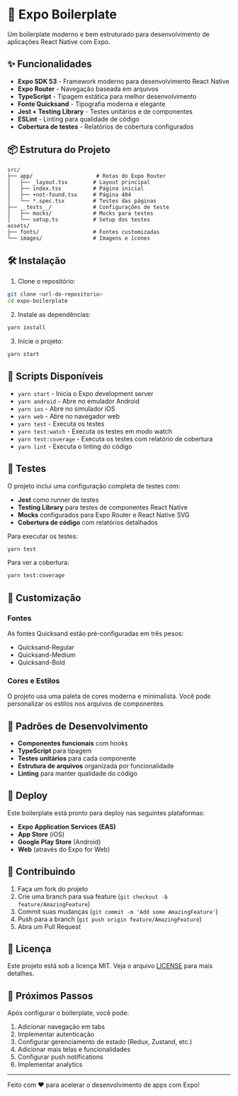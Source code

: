 # 🚀 Expo Boilerplate

Um boilerplate moderno e bem estruturado para desenvolvimento de aplicações React Native com Expo.

## ✨ Funcionalidades

- **Expo SDK 53** - Framework moderno para desenvolvimento React Native
- **Expo Router** - Navegação baseada em arquivos
- **TypeScript** - Tipagem estática para melhor desenvolvimento
- **Fonte Quicksand** - Tipografia moderna e elegante
- **Jest + Testing Library** - Testes unitários e de componentes
- **ESLint** - Linting para qualidade de código
- **Cobertura de testes** - Relatórios de cobertura configurados

## 📦 Estrutura do Projeto

```
src/
├── app/                    # Rotas do Expo Router
│   ├── _layout.tsx        # Layout principal
│   ├── index.tsx          # Página inicial
│   ├── +not-found.tsx     # Página 404
│   └── *.spec.tsx         # Testes das páginas
├── __tests__/             # Configurações de teste
│   ├── mocks/             # Mocks para testes
│   └── setup.ts           # Setup dos testes
assets/
├── fonts/                 # Fontes customizadas
└── images/                # Imagens e ícones
```

## 🛠️ Instalação

1. Clone o repositório:
```bash
git clone <url-do-repositorio>
cd expo-boilerplate
```

2. Instale as dependências:
```bash
yarn install
```

3. Inicie o projeto:
```bash
yarn start
```

## 📱 Scripts Disponíveis

- `yarn start` - Inicia o Expo development server
- `yarn android` - Abre no emulador Android
- `yarn ios` - Abre no simulador iOS
- `yarn web` - Abre no navegador web
- `yarn test` - Executa os testes
- `yarn test:watch` - Executa os testes em modo watch
- `yarn test:coverage` - Executa os testes com relatório de cobertura
- `yarn lint` - Executa o linting do código

## 🧪 Testes

O projeto inclui uma configuração completa de testes com:

- **Jest** como runner de testes
- **Testing Library** para testes de componentes React Native
- **Mocks** configurados para Expo Router e React Native SVG
- **Cobertura de código** com relatórios detalhados

Para executar os testes:
```bash
yarn test
```

Para ver a cobertura:
```bash
yarn test:coverage
```

## 🎨 Customização

### Fontes
As fontes Quicksand estão pré-configuradas em três pesos:
- Quicksand-Regular
- Quicksand-Medium  
- Quicksand-Bold

### Cores e Estilos
O projeto usa uma paleta de cores moderna e minimalista. Você pode personalizar os estilos nos arquivos de componentes.

## 📝 Padrões de Desenvolvimento

- **Componentes funcionais** com hooks
- **TypeScript** para tipagem
- **Testes unitários** para cada componente
- **Estrutura de arquivos** organizada por funcionalidade
- **Linting** para manter qualidade do código

## 🚀 Deploy

Este boilerplate está pronto para deploy nas seguintes plataformas:

- **Expo Application Services (EAS)**
- **App Store** (iOS)
- **Google Play Store** (Android)
- **Web** (através do Expo for Web)

## 🤝 Contribuindo

1. Faça um fork do projeto
2. Crie uma branch para sua feature (`git checkout -b feature/AmazingFeature`)
3. Commit suas mudanças (`git commit -m 'Add some AmazingFeature'`)
4. Push para a branch (`git push origin feature/AmazingFeature`)
5. Abra um Pull Request

## 📄 Licença

Este projeto está sob a licença MIT. Veja o arquivo [LICENSE](LICENSE) para mais detalhes.

## 🎯 Próximos Passos

Após configurar o boilerplate, você pode:

1. Adicionar navegação em tabs
2. Implementar autenticação
3. Configurar gerenciamento de estado (Redux, Zustand, etc.)
4. Adicionar mais telas e funcionalidades
5. Configurar push notifications
6. Implementar analytics

---

Feito com ❤️ para acelerar o desenvolvimento de apps com Expo!
